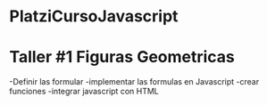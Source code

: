 # PlatziCursoJavascript

# Taller #1 Figuras Geometricas

-Definir las formular
-implementar las formulas en Javascript
-crear funciones 
-integrar javascript con HTML
